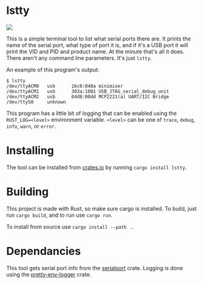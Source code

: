 # lstty

<a href="https://crates.io/crates/lstty"><img src=https://img.shields.io/crates/v/lstty></img></a>

This is a simple terminal tool to list what serial ports there are.  It prints the name of the serial port, what type of port it is, and if it's a USB port it will print the VID and PID and product name.  At the minute that's all it does.  There aren't any command line parameters.  It's just `lstty`.

An example of this program's output:
```text
$ lstty
/dev/ttyACM0   usb      16c0:048a minimixer
/dev/ttyACM1   usb      303a:1001 USB_JTAG_serial_debug_unit
/dev/ttyACM2   usb      04d8:00dd MCP2221(a) UART/I2C Bridge
/dev/ttyS0     unknown 
```

This program has a little bit of logging that can be enabled using the `RUST_LOG=<level>` environment variable.  `<level>` can be one of `trace`, `debug`, `info`, `warn`, or `error`.

# Installing

The tool can be installed from [crates.io](https://crates.io/crates/lstty) by running `cargo install lstty`.

# Building
This project is made with Rust, so make sure cargo is installed.  To build, just run `cargo build`, and to run use `cargo run`.

To install from source use `cargo install --path .`.

# Dependancies
This tool gets serial port info from the [serialport](https://github.com/serialport/serialport-rs) crate.  Logging is done using the [pretty-env-logger](https://github.com/seanmonstar/pretty-env-logger) crate.